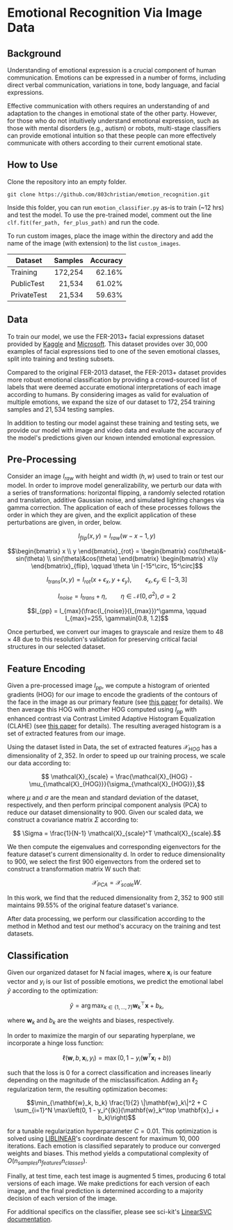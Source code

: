 # Emotional Recognition Via Image Data

## Background

Understanding of emotional expression is a crucial component of human communication. Emotions can be expressed in a number of forms, including direct verbal communication, variations in tone, body language, and facial expressions. 

Effective communication with others requires an understanding of and adaptation to the changes in emotional state of the other party. However, for those who do not intuitively understand emotional expression, such as those with mental disorders (e.g., autism) or robots, multi-stage classifiers can provide emotional intuition so that these people can more effectively communicate with others according to their current emotional state. 

## How to Use

Clone the repository into an empty folder.

```git clone https://github.com/803christian/emotion_recognition.git```

Inside this folder, you can run `emotion_classifier.py` as-is to train (~12 hrs) and test the model. To use the pre-trained model, comment out the line `clf.fit(fer_path, fer_plus_path)` and run the code. 

To run custom images, place the image within the directory and add the name of the image (with extension) to the list `custom_images`. 

| Dataset      | Samples  | Accuracy |
|--------------|---------:|---------:|
| Training     | 172,254  | 62.16%   |
| PublicTest   | 21,534   | 61.02%   |
| PrivateTest  | 21,534   | 59.63%   |

## Data

To train our model, we use the FER-2013+ facial expressions dataset provided by [Kaggle](https://www.kaggle.com/datasets/msambare/fer2013) and [Microsoft](https://github.com/microsoft/FERPlus). This dataset provides over $30,000$ examples of facial expressions tied to one of the seven emotional classes, split into training and testing subsets. 

Compared to the original FER-2013 dataset, the FER-2013+ dataset provides more robust emotional classification by providing a crowd-sourced list of labels that were deemed accurate emotional interpretations of each image according to humans. By considering images as valid for evaluation of multiple emotions, we expand the size of our dataset to $172,254$ training samples and $21,534$ testing samples. 

In addition to testing our model against these training and testing sets, we provide our model with image and video data and evaluate the accuracy of the model's predictions given our known intended emotional expression. 

## Pre-Processing

Consider an image $I_{raw}$ with height and width $(h, w)$ used to train or test our model. In order to improve model generalizability, we perturb our data with a series of transformations: horizontal flipping, a randomly selected rotation and translation, additive Gaussian noise, and simulated lighting changes via gamma correction. The application of each of these processes follows the order in which they are given, and the explicit application of these perturbations are given, in order, below. 

```math
I_{flip}(x,y) = I_{raw}(w-x-1, y)
```

```math
\begin{bmatrix}
        x \\ y
    \end{bmatrix}_{rot}
    = \begin{bmatrix}
        cos(\theta)&-sin(\theta) \\ sin(\theta)&cos(\theta)
    \end{bmatrix}
    \begin{bmatrix}
        x\\y
    \end{bmatrix}_{flip}, \qquad \theta \in [-15^\circ, 15^\circ]
```

```math
I_{trans}(x, y) = I_{rot}(x+\epsilon_x, y+\epsilon_y), \qquad \epsilon_x,\epsilon_y \in [-3, 3]
```

```math
I_{noise} = I_{trans} + \eta, \qquad \eta \in \mathcal{N}(0, \sigma^2), \sigma=2
```

```math
I_{pp} = I_{max}(\frac{I_{noise}}{I_{max}})^\gamma, \qquad I_{max}=255, \gamma\in[0.8, 1.2]
```

Once perturbed, we convert our images to grayscale and resize them to $48 \times48$ due to this resolution's validation for preserving critical facial structures in our selected dataset.

## Feature Encoding

Given a pre-processed image $I_{pp}$, we compute a histogram of oriented gradients (HOG) for our image to encode the gradients of the contours of the face in the image as our primary feature (see [this paper](https://ieeexplore.ieee.org/document/1467360) for details). We then average this HOG with another HOG computed using $I_{pp}$ with enhanced contrast via Contrast Limited Adaptive Histogram Equalization (CLAHE) (see [this paper](https://ieeexplore.ieee.org/document/10420184) for details). The resulting averaged histogram is a set of extracted features from our image.

Using the dataset listed in Data, the set of extracted features $\mathcal{X}_{HOG}$ has a dimensionality of $2,352$. In order to speed up our training process, we scale our data according to:

```math
    \mathcal{X}_{scale} = \frac{\mathcal{X}_{HOG} - \mu_{\mathcal{X}_{HOG}}}{\sigma_{\mathcal{X}_{HOG}}},
```

 where $\mu$ and $\sigma$ are the mean and standard deviation of the dataset, respectively, and then perform principal component analysis (PCA) to reduce our dataset dimensionality to $900$. Given our scaled data, we construct a covariance matrix $\Sigma$ according to:

```math
     \Sigma = \frac{1}{N-1} \mathcal{X}_{scale}^T \mathcal{X}_{scale}.
```

We then compute the eigenvalues and corresponding eigenvectors for the feature dataset's current dimensionality d. In order to reduce dimensionality to 900, we select the first $900$ eigenvectors from the ordered set to construct a transformation matrix W such that:

```math
    \mathcal{X}_{PCA} = \mathcal{X}_{scale} W.
```

In this work, we find that the reduced dimensionality from $2,352$ to $900$ still maintains $99.55$\% of the original feature dataset's variance. 

After data processing, we perform our classification according to the method in Method and test our method's accuracy on the training and test datasets. 

## Classification

Given our organized dataset for N facial images, where $\mathbf{x}_i$ is our feature vector and $y_i$ is our list of possible emotions, we predict the emotional label $\hat{y}$ according to the optimization:

```math
\hat{y} = \arg\max_{k \in \{1,\dots,7\}} \mathbf{w}_k^\top \mathbf{x} + b_k,
```
where $\mathbf{w}_k$ and $b_k$ are the weights and biases, respectively. 

In order to maximize the margin of our separating hyperplane, we incorporate a hinge loss function:

```math
\ell(\mathbf{w},b,\mathbf{x}_i,y_i) = \max(0, 1 - y_i(\mathbf{w}^T\mathbf{x}_i+b))
```

such that the loss is 0 for a correct classification and increases linearly depending on the magnitude of the misclassification. Adding an $\ell_2$ regularization term, the resulting optimization becomes:

```math
\min_{\mathbf{w}_k, b_k} \frac{1}{2} \|\mathbf{w}_k\|^2 + C \sum_{i=1}^N \max\left(0, 1 - y_i^{(k)}(\mathbf{w}_k^\top \mathbf{x}_i + b_k)\right)
```

for a tunable regularization hyperparameter $C=0.01$. This optimization is solved using [LIBLINEAR](https://scikit-learn.org/stable/modules/svm.html#svm-implementation-details)'s coordinate descent for maximum $10,000$ iterations. Each emotion is classified separately to produce our converged weights and biases. This method yields a computational complexity of $O(n_{samples}n_{features}n_{classes})$. 

Finally, at test time, each test image is augmented $5$ times, producing $6$ total versions of each image. We make predictions for each version of each image, and the final prediction is determined according to a majority decision of each version of the image.

For additional specifics on the classifier, please see sci-kit's [LinearSVC documentation](https://scikit-learn.org/stable/modules/generated/sklearn.svm.LinearSVC.html). 
